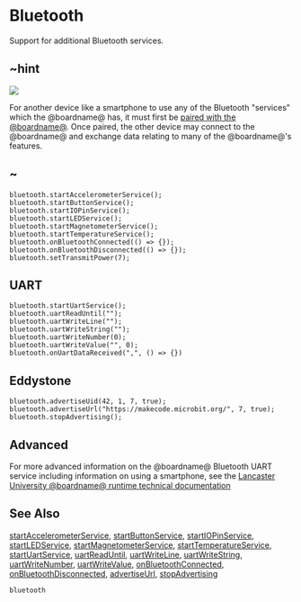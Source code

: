 # Bluetooth

Support for additional Bluetooth services.

## ~hint
![](/makecode-blockeditor/static/bluetooth/Bluetooth_SIG.png)

For another device like a smartphone to use any of the Bluetooth "services" which the @boardname@ has, it must first be [paired with the @boardname@](/makecode-blockeditor/reference/bluetooth/bluetooth-pairing). Once paired, the other device may connect to the @boardname@ and exchange data relating to many of the @boardname@'s features.

## ~


```cards
bluetooth.startAccelerometerService();
bluetooth.startButtonService();
bluetooth.startIOPinService();
bluetooth.startLEDService();
bluetooth.startMagnetometerService();
bluetooth.startTemperatureService();
bluetooth.onBluetoothConnected(() => {});
bluetooth.onBluetoothDisconnected(() => {});
bluetooth.setTransmitPower(7);
```

## UART 

```cards
bluetooth.startUartService();
bluetooth.uartReadUntil("");
bluetooth.uartWriteLine("");
bluetooth.uartWriteString("");
bluetooth.uartWriteNumber(0);
bluetooth.uartWriteValue("", 0);
bluetooth.onUartDataReceived(",", () => {})
```

## Eddystone

```cards
bluetooth.advertiseUid(42, 1, 7, true);
bluetooth.advertiseUrl("https://makecode.microbit.org/", 7, true);
bluetooth.stopAdvertising();
```

## Advanced
 
For more advanced information on the @boardname@ Bluetooth UART service including information on using a smartphone, see the [Lancaster University @boardname@ runtime technical documentation](http://lancaster-university.github.io/microbit-docs/ble/uart-service/)

## See Also

[startAccelerometerService](/makecode-blockeditor/reference/bluetooth/start-accelerometer-service), [startButtonService](/makecode-blockeditor/reference/bluetooth/start-button-service), [startIOPinService](/makecode-blockeditor/reference/bluetooth/start-io-pin-service), [startLEDService](/makecode-blockeditor/reference/bluetooth/start-led-service), [startMagnetometerService](/makecode-blockeditor/reference/bluetooth/start-magnetometer-service), [startTemperatureService](/makecode-blockeditor/reference/bluetooth/start-temperature-service), 
[startUartService](/makecode-blockeditor/reference/bluetooth/start-uart-service),
[uartReadUntil](/makecode-blockeditor/reference/bluetooth/uart-read-until), 
[uartWriteLine](/makecode-blockeditor/reference/bluetooth/uart-write-line), 
[uartWriteString](/makecode-blockeditor/reference/bluetooth/uart-write-string), 
[uartWriteNumber](/makecode-blockeditor/reference/bluetooth/uart-write-number), 
[uartWriteValue](/makecode-blockeditor/reference/bluetooth/uart-write-value), 
[onBluetoothConnected](/makecode-blockeditor/reference/bluetooth/on-bluetooth-connected), 
[onBluetoothDisconnected](/makecode-blockeditor/reference/bluetooth/on-bluetooth-disconnected),
[advertiseUrl](/makecode-blockeditor/reference/bluetooth/advertise-url),
[stopAdvertising](/makecode-blockeditor/reference/bluetooth/stop-advertising)

```package
bluetooth
```
